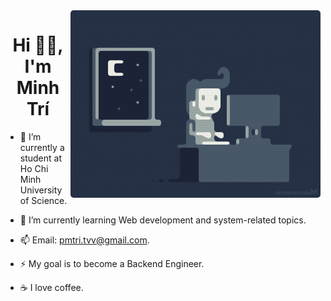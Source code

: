 <img align="right" alt="Coding" width="400" src="./img/side-image.gif" style="border-radius: 5px;">

<h1 align="center">Hi 👋🏼, I'm Minh Trí</h1>

-   🦉 I’m currently a student at Ho Chi Minh University of Science.

-   🌱 I’m currently learning Web development and system-related topics.

-   📫 Email: pmtri.tvv@gmail.com.

-   ⚡ My goal is to become a Backend Engineer.

-   ☕ I love coffee.

<br/>
<div aline="center" width="100%">

</div>
